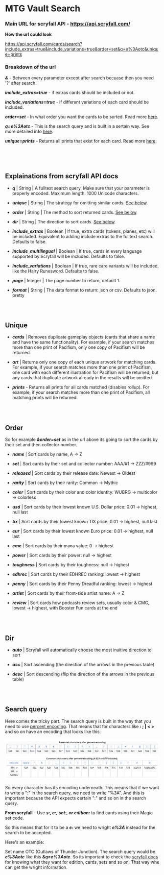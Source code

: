 # MTG Vault Search


### Main URL for scryfall API - https://api.scryfall.com/

**How the url could look**

https://api.scryfall.com/cards/search?include_extras=true&include_variations=true&order=set&q=e%3Aotc&unique=prints

### Breakdown of the url

***&*** - Between every parameter except after search becuase then you need '?' after search.

***include_extras=true*** - if extras cards should be included or not.

***include_variations=true*** - if different variations of each card should be included.

***order=set*** - In what order you want the cards to be sorted. Read more [here](#order).

***q=e%3Aotc*** - This is the search query and is built in a sertain way. See more detailed info [here](#Search-query).
 
***unique=prints*** - Returns all prints that exist for each card. Read more [here](#unique).

<br><br><br>

## Explainations from scryfall API docs

- ***q*** | String | A fulltext search query. Make sure that your parameter is properly encoded. Maximum length: 1000 Unicode characters.

- ***unique*** | String | The strategy for omitting similar cards. [See below](#unique).

- ***order*** | String | The method to sort returned cards. [See below](#order).

- ***dir*** | String | The direction to sort cards. [See below](#dir).

- ***include_extras*** | Boolean | If true, extra cards (tokens, planes, etc) will be included. Equivalent to adding include:extras to the fulltext search. Defaults to false.

- ***include_multilingual*** | Boolean | If true, cards in every language supported by Scryfall will be included. Defaults to false.

- ***include_variations*** | Boolean | If true, rare care variants will be included, like the Hairy Runesword. Defaults to false.

- ***page*** | Integer | The page number to return, default 1.

- ***format*** | String | The data format to return: json or csv. Defaults to json.
pretty

<br><br>

## Unique

- ***cards*** | Removes duplicate gameplay objects (cards that share a name and have the same functionality). For example, if your search matches more than one print of Pacifism, only one copy of Pacifism will be returned.

- ***art*** | Returns only one copy of each unique artwork for matching cards. For example, if your search matches more than one print of Pacifism, one card with each different illustration for Pacifism will be returned, but any cards that duplicate artwork already in the results will be omitted.

- ***prints*** - Returns all prints for all cards matched (disables rollup). For example, if your search matches more than one print of Pacifism, all matching prints will be returned.

<br><br>

## Order

So for example ***&order=set*** as in the url above its going to sort the cards by their set and then collector number.

- ***name*** | Sort cards by name, A → Z

- ***set*** | Sort cards by their set and collector number: AAA/#1 → ZZZ/#999

- ***released*** | Sort cards by their release date: Newest → Oldest

- ***rarity*** | Sort cards by their rarity: Common → Mythic

- ***color*** | Sort cards by their color and color identity: WUBRG → multicolor → colorless

- ***usd*** | Sort cards by their lowest known U.S. Dollar price: 0.01 → highest, null last

- ***tix*** | Sort cards by their lowest known TIX price: 0.01 → highest, null last

- ***eur*** | Sort cards by their lowest known Euro price: 0.01 → highest, null last

- ***cmc*** | Sort cards by their mana value: 0 → highest

- ***power*** | Sort cards by their power: null → highest

- ***toughness*** | Sort cards by their toughness: null → highest

- ***edhrec*** | Sort cards by their EDHREC ranking: lowest → highest

- ***penny*** | Sort cards by their Penny Dreadful ranking: lowest → highest

- ***artist*** | Sort cards by their front-side artist name: A → Z

- ***review*** | Sort cards how podcasts review sets, usually color & CMC, lowest → highest, with Booster Fun cards at the end

<br><br>

## Dir

- ***auto*** | Scryfall will automatically choose the most inuitive direction to sort

- ***asc*** | Sort ascending (the direction of the arrows in the previous table)

- ***desc*** | Sort descending (flip the direction of the arrows in the previous table)

<br><br>

## Search query


Here comes the tricky part. The search query is built in the way that you need to use [percent encoding](https://en.wikipedia.org/wiki/Percent-encoding). That means that for characters like **: ; | < >** and so on have an encoding that looks like this:

<img src="./images/image.png">
<br>
<img src="./images/image-1.png">

<br>

So every character has its encoding underneath. This means that if we want to write a ":" in the search query, we need to write "%3A". And this is important because the API expects certain ":" and so on in the search query. 

**From scryfall** - Use ***s:, e:, set:, or edition:*** to find cards using their Magic set code.

So this means that for it to be a ***e:*** we need to wright ***e%3A*** instead for the search to be accepted. 

Here's an example:

Set name OTC (Outlaws of Thunder Junction).
The search query would be ***e%3Aotc*** like this ***&q=e%3Aotc***. So its important to check the [scryfall docs](https://scryfall.com/docs/syntax) for knowing what they want for edition, cards, sets and so on. That way whe can get the wright information. 